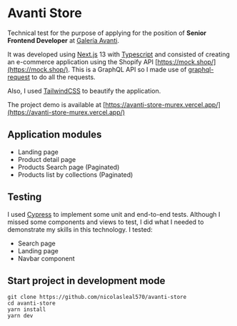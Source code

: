 # Avanti Store

Technical test for the purpose of applying for the position of **Senior Frontend Developer** at [Galería Avanti](http://www.galeriaavanti.com/en/).

It was developed using [Next.js](https://nextjs.org/) 13 with [Typescript](https://www.typescriptlang.org/) and consisted of creating an e-commerce application using the Shopify API [https://mock.shop/](https://mock.shop/). This is a GraphQL API so I made use of [graphql-request](https://www.npmjs.com/package/graphql-request) to do all the requests.

Also, I used [TailwindCSS](https://tailwindcss.com/) to beautify the application.

The project demo is available at [https://avanti-store-murex.vercel.app/](https://avanti-store-murex.vercel.app/)

## Application modules

- Landing page
- Product detail page
- Products Search page (Paginated)
- Products list by collections (Paginated)

## Testing

I used [Cypress](https://www.cypress.io/) to implement some unit and end-to-end tests. Although I missed some components and views to test, I did what I needed to demonstrate my skills in this technology. I tested:

- Search page
- Landing page
- Navbar component

## Start project in development mode

    git clone https://github.com/nicolasleal570/avanti-store
    cd avanti-store
    yarn install
    yarn dev
